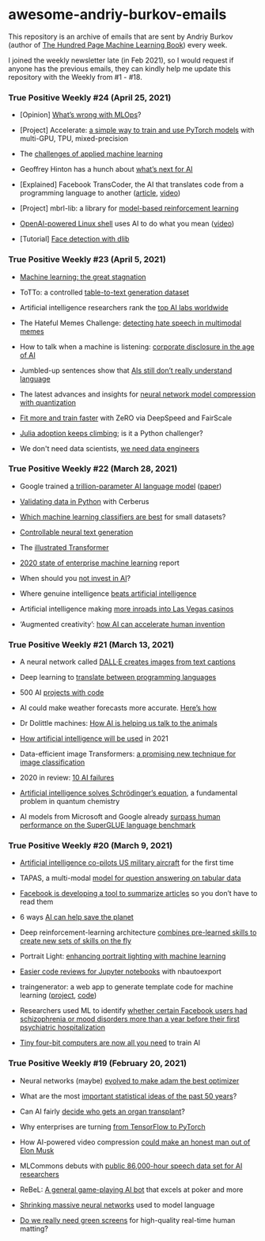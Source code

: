 # awesome-andriy-burkov-emails
This repository is an archive of emails that are sent by Andriy Burkov (author of [The Hundred Page Machine Learning Book](http://themlbook.com/)) every week.
	
I joined the weekly newsletter late (in Feb 2021), so I would request if anyone has the previous emails, they can kindly help me update this repository with the Weekly from \#1 - \#18. </br>

### True Positive Weekly #24 (April 25, 2021)
* [Opinion] [What’s wrong with MLOps](https://laszlo.substack.com/p/whats-wrong-with-mlops)?

* [Project] Accelerate: [a simple way to train and use PyTorch models](https://github.com/huggingface/accelerate) with multi-GPU, TPU, mixed-precision

* The [challenges of applied machine learning](https://bdtechtalks.com/2021/04/19/applied-machine-learning-challenges/)

* Geoffrey Hinton has a hunch about [what’s next for AI](https://www.technologyreview.com/2021/04/16/1021871/geoffrey-hinton-glom-godfather-ai-neural-networks/)

* [Explained] Facebook TransCoder, the AI that translates code from a programming language to another ([article](https://www.analyticssteps.com/blogs/what-is-facebooks-transcoder-ai), [video](https://www.youtube.com/watch?v=u6kM2lkrGQk))

* [Project] mbrl-lib: a library for [model-based reinforcement learning](https://github.com/facebookresearch/mbrl-lib)

* [OpenAI-powered Linux shell](https://riveducha.onfabrica.com/openai-powered-linux-shell) uses AI to do what you mean ([video](https://www.youtube.com/watch?v=j0UnS3jHhAA))

* [Tutorial] [Face detection with dlib](https://www.pyimagesearch.com/2021/04/19/face-detection-with-dlib-hog-and-cnn/)


### True Positive Weekly #23 (April 5, 2021)
* [Machine learning: the great stagnation](https://marksaroufim.substack.com/p/machine-learning-the-great-stagnation)

* ToTTo: a controlled [table-to-text generation dataset](https://ai.googleblog.com/2021/01/totto-controlled-table-to-text.html)

* Artificial intelligence researchers rank the [top AI labs worldwide](https://www.cnbc.com/2021/01/21/deepmind-openai-fair-ai-researchers-rank-the-top-ai-labs-worldwide.html)

* The Hateful Memes Challenge: [detecting hate speech in multimodal memes](https://arxiv.org/abs/2005.04790)

* How to talk when a machine is listening: [corporate disclosure in the age of AI](https://www.nber.org/papers/w27950)

* Jumbled-up sentences show that [AIs still don’t really understand language](https://www.technologyreview.com/2021/01/12/1016031/jumbled-up-sentences-ai-doesnt-understand-language-nlp-bert-fix/)

* The latest advances and insights for [neural network model compression with quantization](https://heartbeat.fritz.ai/neural-network-quantization-research-review-2020-6d72b06f09b1)

* [Fit more and train faster](https://huggingface.co/blog/zero-deepspeed-fairscale) with ZeRO via DeepSpeed and FairScale

* [Julia adoption keeps climbing](https://www.hpcwire.com/2021/01/13/julia-update-adoption-keeps-climbing-is-it-a-python-challenger/); is it a Python challenger?

* We don't need data scientists, [we need data engineers](https://www.mihaileric.com/posts/we-need-data-engineers-not-data-scientists/)


    
### True Positive Weekly #22 (March 28, 2021)    
* Google trained [a trillion-parameter AI language model](https://venturebeat.com/2021/01/12/google-trained-a-trillion-parameter-ai-language-model/) ([paper](https://arxiv.org/abs/2101.03961))

* [Validating data in Python](https://hector.dev/2020/12/29/validating-data-in-python-with-cerberus) with Cerberus

* [Which machine learning classifiers are best](https://www.data-cowboys.com/blog/which-machine-learning-classifiers-are-best-for-small-datasets) for small datasets?

* [Controllable neural text generation](https://lilianweng.github.io/lil-log/2021/01/02/controllable-neural-text-generation.html)

* The [illustrated Transformer](http://jalammar.github.io/illustrated-transformer/)

* [2020 state of enterprise machine learning](https://algorithmia.com/state-of-ml) report

* When should you [not invest in AI](https://www.entrepreneur.com/article/359803)?

* Where genuine intelligence [beats artificial intelligence](https://seekingalpha.com/article/4398004-where-genuine-intelligence-beats-artificial-intelligence)

* Artificial intelligence making [more inroads into Las Vegas casinos](https://www.reviewjournal.com/business/conventions/ces/artificial-intelligence-making-more-inroads-into-las-vegas-casinos-2249860/)

* ‘Augmented creativity’: [how AI can accelerate human invention](https://venturebeat.com/2021/01/07/why-we-need-augmented-creativity-to-reignite-growth-in-2021/)



### True Positive Weekly #21 (March 13, 2021)
* A neural network called [DALL·E creates images from text captions](https://openai.com/blog/dall-e/)

* Deep learning to [translate between programming languages](https://ai.facebook.com/blog/deep-learning-to-translate-between-programming-languages/)

* 500 AI [projects with code](https://github.com/ashishpatel26/500-AI-Machine-learning-Deep-learning-Computer-vision-NLP-Projects-with-code)

* AI could make weather forecasts more accurate. [Here’s how](https://www.weforum.org/agenda/2021/01/ai-could-mine-the-past-for-faster-better-weather-forecasts)

* Dr Dolittle machines: [How AI is helping us talk to the animals](https://www.newscientist.com/article/mg24833133-500-dr-dolittle-machines-how-ai-is-helping-us-talk-to-the-animals/)

* [How artificial intelligence will be used](https://techcrunch.com/2020/12/31/how-artificial-intelligence-will-be-used-in-2021/) in 2021

* Data-efficient image Transformers: [a promising new technique for image classification](https://ai.facebook.com/blog/data-efficient-image-transformers-a-promising-new-technique-for-image-classification)

* 2020 in review: [10 AI failures](https://syncedreview.com/2021/01/01/2020-in-review-10-ai-failures/)

* [Artificial intelligence solves Schrödinger’s equation](https://scitechdaily.com/artificial-intelligence-solves-schrodingers-equation-a-fundamental-problem-in-quantum-chemistry/), a fundamental problem in quantum chemistry

* AI models from Microsoft and Google already [surpass human performance on the SuperGLUE language benchmark](https://venturebeat.com/2021/01/06/ai-models-from-microsoft-and-google-already-surpass-human-performance-on-the-superglue-language-benchmark/)



### True Positive Weekly #20 (March 9, 2021)
* [Artificial intelligence co-pilots US military aircraft](https://edition.cnn.com/2020/12/16/politics/air-force-flight-artificial-intelligence/index.html) for the first time

* TAPAS, a multi-modal [model for question answering on tabular data](https://huggingface.co/google/tapas-base-finetuned-wtq)

* [Facebook is developing a tool to summarize articles](https://www.buzzfeednews.com/article/ryanmac/facebook-news-article-summary-tools-brain-reader) so you don’t have to read them

* 6 ways [AI can help save the planet](https://www.raconteur.net/sustainability/ai-save-planet/)

* Deep reinforcement-learning architecture [combines pre-learned skills to create new sets of skills on the fly](https://techxplore.com/news/2020-12-deep-reinforcement-learning-architecture-combines-pre-learned.html)

* Portrait Light: [enhancing portrait lighting with machine learning](https://ai.googleblog.com/2020/12/portrait-light-enhancing-portrait.html)

* [Easier code reviews for Jupyter notebooks](https://www.drivendata.co/blog/nbautoexport-jupyter-code-review/) with nbautoexport

* traingenerator: a web app to generate template code for machine learning ([project](https://traingenerator.jrieke.com/), [code](https://github.com/jrieke/traingenerator))

* Researchers used ML to identify [whether certain Facebook users had schizophrenia or mood disorders more than a year before their first psychiatric hospitalization](https://www.nature.com/articles/s41537-020-00125-0)

* [Tiny four-bit computers are now all you need](https://www.technologyreview.com/2020/12/11/1014102/ai-trains-on-4-bit-computers/) to train AI

    

### True Positive Weekly #19 (February 20, 2021)

* Neural networks (maybe) [evolved to make adam the best optimizer](https://parameterfree.com/2020/12/06/neural-network-maybe-evolved-to-make-adam-the-best-optimizer/)

* What are the most [important statistical ideas of the past 50 years](https://arxiv.org/abs/2012.00174)?

* Can AI fairly [decide who gets an organ transplant](https://hbr.org/2020/12/can-ai-fairly-decide-who-gets-an-organ-transplant)?

* Why enterprises are turning [from TensorFlow to PyTorch](https://www.infoworld.com/article/3597904/why-enterprises-are-turning-from-tensorflow-to-pytorch.html)

* How AI-powered video compression [could make an honest man out of Elon Musk](https://thenextweb.com/neural/2020/12/02/how-ai-powered-video-compression-could-make-an-honest-man-out-of-elon-musk/)

* MLCommons debuts with [public 86,000-hour speech data set for AI researchers](https://thenextweb.com/neural/2020/12/02/how-ai-powered-video-compression-could-make-an-honest-man-out-of-elon-musk/)

* ReBeL: [A general game-playing AI bot](https://techcrunch.com/2020/12/03/mlcommons-debuts-first-public-database-for-ai-researchers-with-86000-hours-of-speech/) that excels at poker and more

* [Shrinking massive neural networks](https://ai.facebook.com/blog/rebel-a-general-game-playing-ai-bot-that-excels-at-poker-and-more/) used to model language 

* [Do we really need green screens](https://news.mit.edu/2020/neural-model-language-1201) for high-quality real-time human matting?
